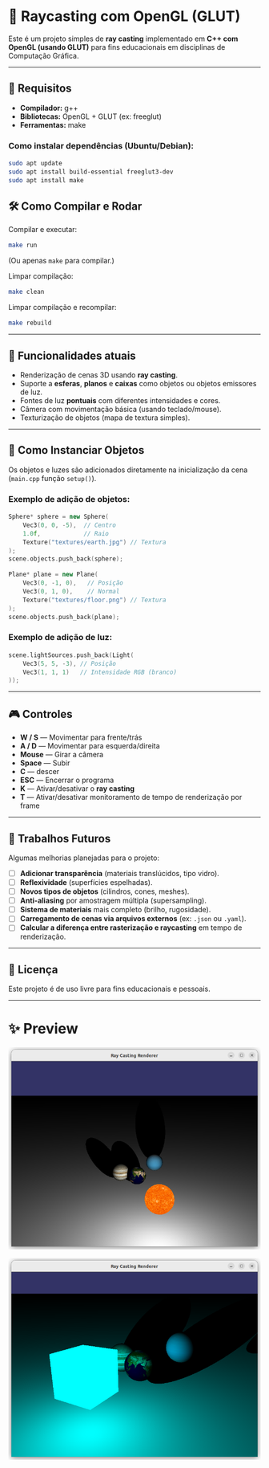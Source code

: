 # 🔦 Raycasting com OpenGL (GLUT)

Este é um projeto simples de **ray casting** implementado em **C++ com OpenGL (usando GLUT)** para fins educacionais em disciplinas de Computação Gráfica.

---

## 🚀 Requisitos

- **Compilador:** g++
- **Bibliotecas:** OpenGL + GLUT (ex: freeglut)
- **Ferramentas:** make

### Como instalar dependências (Ubuntu/Debian):

```bash
sudo apt update
sudo apt install build-essential freeglut3-dev
sudo apt install make
```

## 🛠️ Como Compilar e Rodar

Compilar e executar:

```bash
make run
```

(Ou apenas `make` para compilar.)

Limpar compilação:

```bash
make clean
```

Limpar compilação e recompilar:

```bash
make rebuild
```

---

## 🎨 Funcionalidades atuais

- Renderização de cenas 3D usando **ray casting**.
- Suporte a **esferas**, **planos** e **caixas** como objetos ou objetos emissores de luz.
- Fontes de luz **pontuais** com diferentes intensidades e cores.
- Câmera com movimentação básica (usando teclado/mouse).
- Texturização de objetos (mapa de textura simples).

---

## 🧱 Como Instanciar Objetos

Os objetos e luzes são adicionados diretamente na inicialização da cena (`main.cpp` função `setup()`).

### Exemplo de adição de objetos:

```cpp
Sphere* sphere = new Sphere(
    Vec3(0, 0, -5),  // Centro
    1.0f,            // Raio
    Texture("textures/earth.jpg") // Textura
);
scene.objects.push_back(sphere);
```

```cpp
Plane* plane = new Plane(
    Vec3(0, -1, 0),   // Posição
    Vec3(0, 1, 0),    // Normal
    Texture("textures/floor.png") // Textura
);
scene.objects.push_back(plane);
```

### Exemplo de adição de luz:

```cpp
scene.lightSources.push_back(Light(
    Vec3(5, 5, -3), // Posição
    Vec3(1, 1, 1)   // Intensidade RGB (branco)
));
```

---

## 🎮 Controles

- **W / S** — Movimentar para frente/trás
- **A / D** — Movimentar para esquerda/direita
- **Mouse** — Girar a câmera
- **Space** — Subir
- **C** — descer
- **ESC** — Encerrar o programa
- **K** — Ativar/desativar o **ray casting**
- **T** — Ativar/desativar monitoramento de tempo de renderização por frame

---

## 🎯 Trabalhos Futuros

Algumas melhorias planejadas para o projeto:

- [ ] **Adicionar transparência** (materiais translúcidos, tipo vidro).
- [ ] **Reflexividade** (superfícies espelhadas).
- [ ] **Novos tipos de objetos** (cilindros, cones, meshes).
- [ ] **Anti-aliasing** por amostragem múltipla (supersampling).
- [ ] **Sistema de materiais** mais completo (brilho, rugosidade).
- [ ] **Carregamento de cenas via arquivos externos** (ex: `.json` ou `.yaml`).
- [ ] **Calcular a diferença entre rasterização e raycasting** em tempo de renderização.
---

## 📄 Licença

Este projeto é de uso livre para fins educacionais e pessoais.

---

# ✨ Preview

![Esfera luminosa com textura](images/sun_light.png)

![Cubo luminoso cor sólida](images/ciano_cube.png)

